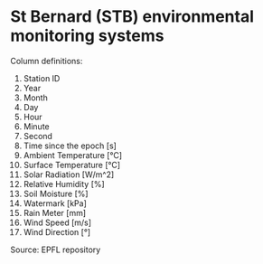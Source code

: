 # St Bernard (STB) environmental monitoring systems
Column definitions:

1. Station ID
2. Year
3. Month
4. Day
5. Hour
6. Minute
7. Second
8. Time since the epoch [s]
9. Ambient Temperature [°C]
10. Surface Temperature [°C]
11. Solar Radiation [W/m^2]
12. Relative Humidity [%]
13. Soil Moisture [%]
14. Watermark [kPa]
15. Rain Meter [mm]
16. Wind Speed [m/s]
17. Wind Direction [°]

Source: EPFL repository
